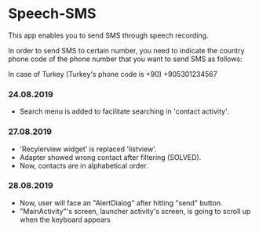 # Speech-SMS

This app enables you to send SMS through speech recording.

In order to send SMS to certain number, you need to indicate the country phone code of the phone number that you want to send SMS as follows:

In case of Turkey (Turkey's phone code is +90)
+905301234567

### 24.08.2019
- Search menu is added to facilitate searching in 'contact activity'.

### 27.08.2019
- 'Recylerview widget' is replaced 'listview'.
- Adapter showed wrong contact after filtering (SOLVED).
- Now, contacts are in alphabetical order.

### 28.08.2019
- Now, user will face an "AlertDialog" after hitting "send" button.
- "MainActivity"'s screen, launcher activity's screen, is going to scroll up when the keyboard appears

